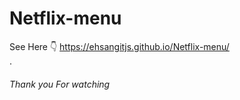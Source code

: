 # Netflix-menu
See Here 👇
https://ehsangitjs.github.io/Netflix-menu/<br>
.<br>
<H6>Thank you For watching</H6>
